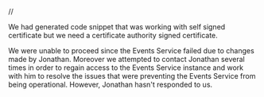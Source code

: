 //

We had generated code snippet that was working with self signed certificate but we need a certificate authority signed certificate.
  
We were unable to proceed since the Events Service failed due to changes made by Jonathan. Moreover we attempted to contact Jonathan several times in order to regain access to the Events Service instance and work with him to resolve the issues that were preventing the Events Service from being operational. However, Jonathan hasn't responded to us.
